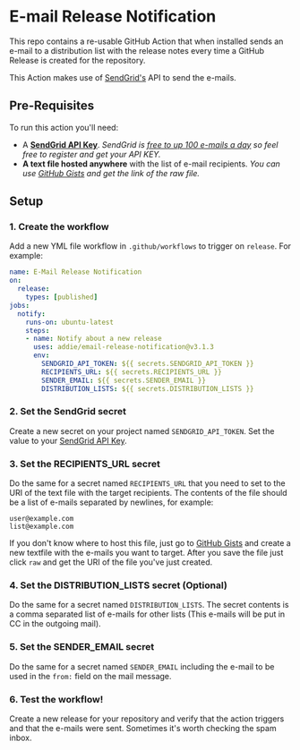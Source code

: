 # E-mail Release Notification

This repo contains a re-usable GitHub Action that when installed sends an e-mail to a distribution list with the release notes every time a GitHub Release is created for the repository.

This Action makes use of [SendGrid's](https://sendgrid.com/) API to send the e-mails.

## Pre-Requisites

To run this action you'll need:
- A [**SendGrid API Key**](https://sendgrid.com/docs/ui/account-and-settings/api-keys/). _SendGrid is [free to up 100 e-mails a day](https://sendgrid.com/pricing/) so feel free to register and get your API KEY._
- **A text file hosted anywhere** with the list of e-mail recipients. _You can use [GitHub Gists](https://gist.github.com) and get the link of the raw file._

## Setup

### 1. Create the workflow

Add a new YML file workflow in `.github/workflows` to trigger on `release`. For example:
```yml
name: E-Mail Release Notification
on:
  release:
    types: [published]
jobs:
  notify:
    runs-on: ubuntu-latest
    steps:
    - name: Notify about a new release
      uses: addie/email-release-notification@v3.1.3
      env:
        SENDGRID_API_TOKEN: ${{ secrets.SENDGRID_API_TOKEN }}
        RECIPIENTS_URL: ${{ secrets.RECIPIENTS_URL }}
        SENDER_EMAIL: ${{ secrets.SENDER_EMAIL }}
        DISTRIBUTION_LISTS: ${{ secrets.DISTRIBUTION_LISTS }}
```

### 2. Set the SendGrid secret

Create a new secret on your project named `SENDGRID_API_TOKEN`. Set the value to your [SendGrid API Key](https://sendgrid.com/docs/ui/account-and-settings/api-keys/).


### 3. Set the RECIPIENTS_URL secret

Do the same for a secret named `RECIPIENTS_URL` that you need to set to the URI of the text file with the target recipients. The contents of the file should be a list of e-mails separated by newlines, for example:

```
user@example.com
list@example.com
```

If you don't know where to host this file, just go to [GitHub Gists](https://gist.github.com) and create a new textfile with the e-mails you want to target. After you save the file just click `raw` and get the URI of the file you've just created.

### 4. Set the DISTRIBUTION_LISTS secret (Optional)

Do the same for a secret named `DISTRIBUTION_LISTS`. The secret contents is a comma separated list of e-mails for other lists (This e-mails will be put in CC in the outgoing mail).

### 5. Set the SENDER_EMAIL secret

Do the same for a secret named `SENDER_EMAIL` including the e-mail to be used in the `from:` field on the mail message.

### 6. Test the workflow!

Create a new release for your repository and verify that the action triggers and that the e-mails were sent. Sometimes it's worth checking the spam inbox.
